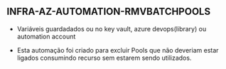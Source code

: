 ## INFRA-AZ-AUTOMATION-RMVBATCHPOOLS
- Variáveis guardadados ou no key vault, azure devops(library) ou automation account

- Esta automação foi criado para excluir Pools que não deveriam estar ligados consumindo recurso sem estarem sendo utilizados.